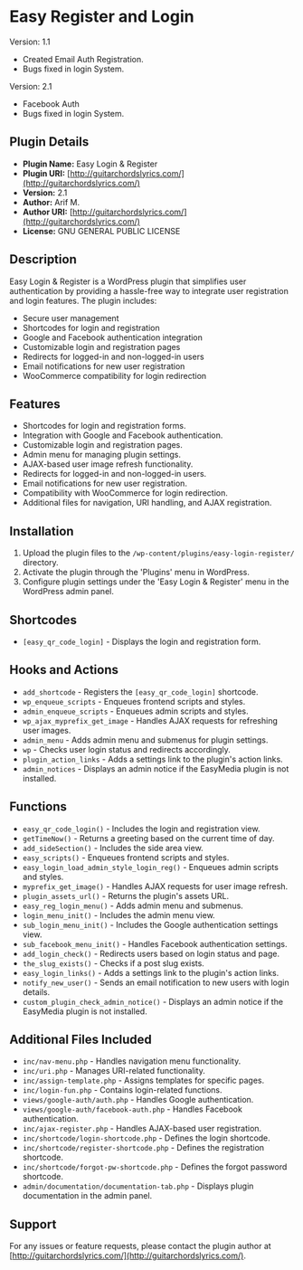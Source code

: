 # Easy Register and Login

Version: 1.1
* Created Email Auth Registration.
*  Bugs fixed in login System.


Version: 2.1
* Facebook Auth
* Bugs fixed in login System.

## Plugin Details
- **Plugin Name:** Easy Login & Register  
- **Plugin URI:** [http://guitarchordslyrics.com/](http://guitarchordslyrics.com/)  
- **Version:** 2.1  
- **Author:** Arif M.  
- **Author URI:** [http://guitarchordslyrics.com/](http://guitarchordslyrics.com/)  
- **License:** GNU GENERAL PUBLIC LICENSE  

## Description
Easy Login & Register is a WordPress plugin that simplifies user authentication by providing a hassle-free way to integrate user registration and login features. The plugin includes:
- Secure user management
- Shortcodes for login and registration
- Google and Facebook authentication integration
- Customizable login and registration pages
- Redirects for logged-in and non-logged-in users
- Email notifications for new user registration
- WooCommerce compatibility for login redirection

## Features
- Shortcodes for login and registration forms.
- Integration with Google and Facebook authentication.
- Customizable login and registration pages.
- Admin menu for managing plugin settings.
- AJAX-based user image refresh functionality.
- Redirects for logged-in and non-logged-in users.
- Email notifications for new user registration.
- Compatibility with WooCommerce for login redirection.
- Additional files for navigation, URI handling, and AJAX registration.

## Installation
1. Upload the plugin files to the `/wp-content/plugins/easy-login-register/` directory.
2. Activate the plugin through the 'Plugins' menu in WordPress.
3. Configure plugin settings under the 'Easy Login & Register' menu in the WordPress admin panel.

## Shortcodes
- `[easy_qr_code_login]` - Displays the login and registration form.

## Hooks and Actions
- `add_shortcode` - Registers the `[easy_qr_code_login]` shortcode.
- `wp_enqueue_scripts` - Enqueues frontend scripts and styles.
- `admin_enqueue_scripts` - Enqueues admin scripts and styles.
- `wp_ajax_myprefix_get_image` - Handles AJAX requests for refreshing user images.
- `admin_menu` - Adds admin menu and submenus for plugin settings.
- `wp` - Checks user login status and redirects accordingly.
- `plugin_action_links` - Adds a settings link to the plugin's action links.
- `admin_notices` - Displays an admin notice if the EasyMedia plugin is not installed.

## Functions
- `easy_qr_code_login()` - Includes the login and registration view.
- `getTimeNow()` - Returns a greeting based on the current time of day.
- `add_sideSection()` - Includes the side area view.
- `easy_scripts()` - Enqueues frontend scripts and styles.
- `easy_login_load_admin_style_login_reg()` - Enqueues admin scripts and styles.
- `myprefix_get_image()` - Handles AJAX requests for user image refresh.
- `plugin_assets_url()` - Returns the plugin's assets URL.
- `easy_reg_login_menu()` - Adds admin menu and submenus.
- `login_menu_init()` - Includes the admin menu view.
- `sub_login_menu_init()` - Includes the Google authentication settings view.
- `sub_facebook_menu_init()` - Handles Facebook authentication settings.
- `add_login_check()` - Redirects users based on login status and page.
- `the_slug_exists()` - Checks if a post slug exists.
- `easy_login_links()` - Adds a settings link to the plugin's action links.
- `notify_new_user()` - Sends an email notification to new users with login details.
- `custom_plugin_check_admin_notice()` - Displays an admin notice if the EasyMedia plugin is not installed.

## Additional Files Included
- `inc/nav-menu.php` - Handles navigation menu functionality.
- `inc/uri.php` - Manages URI-related functionality.
- `inc/assign-template.php` - Assigns templates for specific pages.
- `inc/login-fun.php` - Contains login-related functions.
- `views/google-auth/auth.php` - Handles Google authentication.
- `views/google-auth/facebook-auth.php` - Handles Facebook authentication.
- `inc/ajax-register.php` - Handles AJAX-based user registration.
- `inc/shortcode/login-shortcode.php` - Defines the login shortcode.
- `inc/shortcode/register-shortcode.php` - Defines the registration shortcode.
- `inc/shortcode/forgot-pw-shortcode.php` - Defines the forgot password shortcode.
- `admin/documentation/documentation-tab.php` - Displays plugin documentation in the admin panel.

## Support
For any issues or feature requests, please contact the plugin author at [http://guitarchordslyrics.com/](http://guitarchordslyrics.com/).


